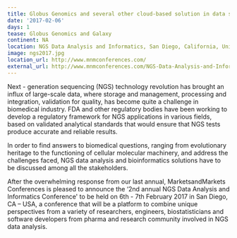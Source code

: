 ```yaml
---
title: Globus Genomics and several other cloud-based solution in data storage and management
date: '2017-02-06'
days: 1
tease: Globus Genomics and Galaxy
continent: NA
location: NGS Data Analysis and Informatics, San Diego, California, United States
image: ngs2017.jpg
location_url: http://www.mnmconferences.com/
external_url: http://www.mnmconferences.com/NGS-Data-Analysis-and-Informatics-Conference
---
```


Next - generation sequencing (NGS) technology revolution has brought an influx of large-scale data, where storage and management, processing and integration, validation for quality, has become quite a challenge in biomedical industry. FDA and other regulatory bodies have been working to develop a regulatory framework for NGS applications in various fields, based on validated analytical standards that would ensure that NGS tests produce accurate and reliable results.

In order to find answers to biomedical questions, ranging from evolutionary heritage to the functioning of cellular molecular machinery, and address the challenges faced, NGS data analysis and bioinformatics solutions have to be discussed among all the stakeholders.

After the overwhelming response from our last annual, MarketsandMarkets Conferences is pleased to announce the ‘2nd annual NGS Data Analysis and Informatics Conference' to be held on 6th - 7th February 2017 in San Diego, CA – USA, a conference that will be a platform to combine unique perspectives from a variety of researchers, engineers, biostatisticians and software developers from pharma and research community involved in NGS data analysis.	
